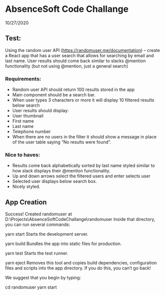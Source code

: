 # AbsenceSoft Code Challange

10/27/2020

## Test:
Using the random user API (https://randomuser.me/documentation) – create a React app that has a user search that allows for searching by email and last name. User results should come back similar to slacks @mention functionality (but not using @mention, just a general search)

### Requirements:

- Random user API should return 100 results stored in the app
- Main component should be a search bar.
- When user types 3 characters or more it will display 10 filtered results below search
- User results should display:
- User thumbnail
- First name
- Last name
- Telephone number
- When there are no users in the filter it should show a message in place of the user table saying “No results were found”.

### Nice to haves:

- Results come back alphabetically sorted by last name styled similar to how slack displays their @mention functionality.
- Up and down arrows select the filtered users and enter selects user
- Selected user displays below search box.
- Nicely styled.


## App Creation

Success! Created randomuser at D:\Projects\AbsenceSoftCodeChallange\randomuser
Inside that directory, you can run several commands:

  yarn start
    Starts the development server.

  yarn build
    Bundles the app into static files for production.

  yarn test
    Starts the test runner.

  yarn eject
    Removes this tool and copies build dependencies, configuration files
    and scripts into the app directory. If you do this, you can’t go back!

We suggest that you begin by typing:

  cd randomuser
  yarn start
